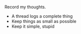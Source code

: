 Record my thoughts.

- A thread logs a complete thing
- Keep things as small as possible
- Keep it simple, stupid